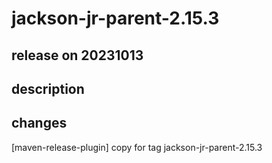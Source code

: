 # jackson-jr-parent-2.15.3

## release on 20231013

## description

## changes

[maven-release-plugin] copy for tag jackson-jr-parent-2.15.3

